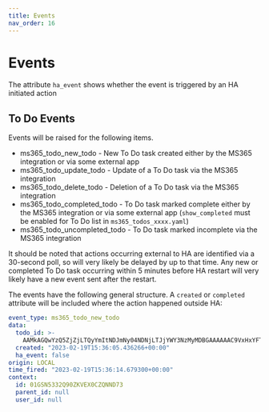 ```yaml
---
title: Events
nav_order: 16
---
```


# Events

The attribute `ha_event` shows whether the event is triggered by an HA initiated action

##  To Do Events

Events will be raised for the following items.

- ms365_todo_new_todo - New To Do task created either by the MS365 integration or via some external app
- ms365_todo_update_todo - Update of a To Do task via the MS365 integration
- ms365_todo_delete_todo - Deletion of a To Do task via the MS365 integration
- ms365_todo_completed_todo - To Do task marked complete either by the MS365 integration or via some external app (`show_completed` must be enabled for To Do list in `ms365_todos_xxxx.yaml`)
- ms365_todo_uncompleted_todo - To Do task marked incomplete via the MS365 integration

It should be noted that actions occurring external to HA are identified via a 30-second poll, so will very likely be delayed by up to that time. Any new or completed To Do task occurring within 5 minutes before HA restart will very likely have a new event sent after the restart.

The events have the following general structure. A `created` or `completed` attribute will be included where the action happened outside HA:

```yaml
event_type: ms365_todo_new_todo
data:
  todo_id: >-
    AAMkAGQwYzQ5ZjZjLTQyYmItNDJmNy04NDNjLTJjYWY3NzMyMDBGAAAAAAC9VxHxYFTdSrdCHSJkXtJ-BwCoiRErLbiNRJDCFyMjq4khAAbWN3xqAACoiRErLbiNRJDCFyMjq4khAAcZSXKvAAA=
  created: "2023-02-19T15:36:05.436266+00:00"
  ha_event: false
origin: LOCAL
time_fired: "2023-02-19T15:36:14.679300+00:00"
context:
  id: 01GSN5332Q90ZKVEX0CZQNND73
  parent_id: null
  user_id: null
```

